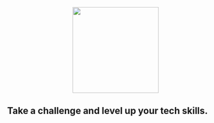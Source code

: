 <div style='text-align: center'>
<img src='/assets/chunky-logo.gif' style='width: 200px;'>
</div>

## Take a **challenge** and level up your **tech skills**.
